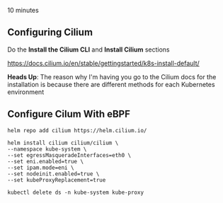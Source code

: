 10 minutes

## Configuring Cilium

Do the **Install the Cilium CLI** and **Install Cilium** sections

https://docs.cilium.io/en/stable/gettingstarted/k8s-install-default/

**Heads Up**: The reason why I'm having you go to the Cilium docs for the installation
              is because there are different methods for each Kubernetes environment

## Configure Cilum With eBPF

```
helm repo add cilium https://helm.cilium.io/
```

```
helm install cilium cilium/cilium \
--namespace kube-system \
--set egressMasqueradeInterfaces=eth0 \
--set eni.enabled=true \
--set ipam.mode=eni \
--set nodeinit.enabled=true \
--set kubeProxyReplacement=true
```

```
kubectl delete ds -n kube-system kube-proxy
```